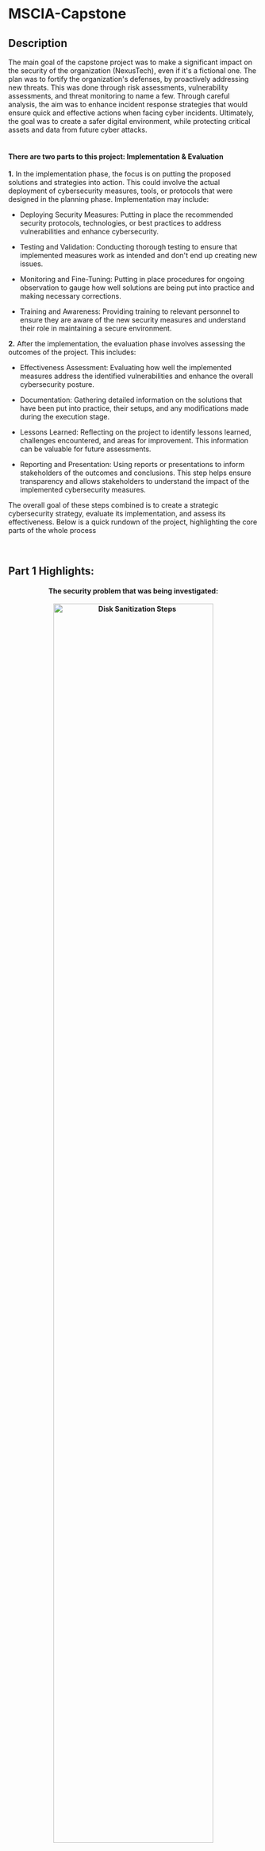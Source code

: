 <h1>MSCIA-Capstone</h1>

<h2>Description</h2>
The main goal of the capstone project was to make a significant impact on the security of the organization (NexusTech), even if it's a fictional one. The plan was to fortify the organization's defenses,  by proactively addressing new threats. This was done through risk assessments, vulnerability assessments, and threat monitoring to name a few. Through careful analysis, the aim was to enhance incident response strategies that would ensure quick and effective actions when facing cyber incidents. Ultimately, the goal was to create a safer digital environment, while protecting critical assets and data from future cyber attacks.
<br />
<br />

<h4>There are two parts to this project: Implementation & Evaluation</h4>

**1.** In the implementation phase, the focus is on putting the proposed solutions and strategies into action. This could involve the actual deployment of cybersecurity measures, tools, or protocols that were designed in the planning phase. Implementation may include:

* Deploying Security Measures: Putting in place the recommended security protocols, technologies, or best practices to address vulnerabilities and enhance cybersecurity.

* Testing and Validation: Conducting thorough testing to ensure that implemented measures work as intended and don't end up creating new issues.

* Monitoring and Fine-Tuning:  Putting in place procedures for ongoing observation to gauge how well solutions are being put into practice and making necessary corrections.

* Training and Awareness: Providing training to relevant personnel to ensure they are aware of the new security measures and understand their role in maintaining a secure environment.

**2.** After the implementation, the evaluation phase involves assessing the outcomes of the project. This includes:

* Effectiveness Assessment: Evaluating how well the implemented measures address the identified vulnerabilities and enhance the overall cybersecurity posture.

* Documentation: Gathering detailed information on the solutions that have been put into practice, their setups, and any modifications made during the execution stage.

* Lessons Learned: Reflecting on the project to identify lessons learned, challenges encountered, and areas for improvement. This information can be valuable for future assessments.

* Reporting and Presentation:  Using reports or presentations to inform stakeholders of the outcomes and conclusions. This step helps ensure transparency and allows stakeholders to understand the impact of the implemented cybersecurity measures.

The overall goal of these steps combined is to create a strategic cybersecurity strategy, evaluate its implementation, and assess its effectiveness. Below is a quick rundown of the project, highlighting the core parts of the whole process




<br />


<h2>Part 1 Highlights:</h2>


<p align="center"> 
<h4 align="center">
The security problem that was being investigated: <br/>
<br/>
<img src="https://github.com/MichaelOmali/MSCIA-Capstone/assets/163071085/549fb90b-2d6a-4f2f-af25-fc65f9aa4ba8" height="80%" width="80%" alt="Disk Sanitization Steps"/>
<br />
<br />
<h4 align="center">
The stakeholders involved and how they were affected by the security problem:  <br/>
<br/>
<img src="https://github.com/MichaelOmali/MSCIA-Capstone/assets/163071085/76e0830a-64b1-4c93-87d2-6fa1d9cae7c9" height="80%" width="80%" alt="Disk Sanitization Steps"/>
<br/>
<img src="https://github.com/MichaelOmali/MSCIA-Capstone/assets/163071085/d47ca7b4-7e6e-451f-9b55-3964458ed09a" height="80%" width="80%" alt="Disk Sanitization Steps"/>
<br />
<br />
<h4 align="center">
A list of functional and detailed requirements to carry out the proposal: <br/>
<br/>
<img src="https://github.com/MichaelOmali/MSCIA-Capstone/assets/163071085/a0e43551-9b0b-44e1-a317-11c07b56b11b" width="80%" alt="Disk Sanitization Steps"/>
<br />
<br />
<h4 align="center">
Project launch strategy:  <br/>
<br/>
<img src="https://github.com/MichaelOmali/MSCIA-Capstone/assets/163071085/4323edaa-be4e-48ff-9122-9d9af99b6d20" height="80%" width="80%" alt="Disk Sanitization Steps"/>
<br />
<br />
<h4 align="center">
Implementation risks:  <br/>
<br/>
<img src="https://github.com/MichaelOmali/MSCIA-Capstone/assets/163071085/a153232c-4702-4b7f-857a-ce5a651fef5f" height="80%" width="80%" alt="Disk Sanitization Steps"/>
<br />
<br />
<h4 align="center">
Evaluation framework used for assessing the project:  <br/>
<br/>
<img src="https://github.com/MichaelOmali/MSCIA-Capstone/assets/163071085/8d5ba954-901d-417a-9c0c-77b2382070cc" height="80%" width="80%" alt="Disk Sanitization Steps"/>
<br />
<br />
<h4 align="center">
Minimal Acceptance Criteria and Key Performance Indicators (KPIs):  <br/>
<br/>
<img src="https://github.com/MichaelOmali/MSCIA-Capstone/assets/163071085/f23f4ad8-a72a-4557-b1a2-f3774a511410" height="80%" width="80%" alt="Disk Sanitization Steps"/>
</p>

<br />


<h2>Part 2 Highlights:</h2>

<p align="center">
<h4 align="center">
How our solution meets certain cybersecurity assurance criteria: <br/>
<br/>
<img src="https://github.com/MichaelOmali/MSCIA-Capstone/assets/163071085/7fc5acb8-933b-4a5a-8971-697e78063cfa" height="80%" width="80%" alt="Disk Sanitization Steps"/>
<br/>
<img src="https://github.com/MichaelOmali/MSCIA-Capstone/assets/163071085/4db4c42f-cc9a-4fe9-b826-c54305b2ee28" height="80%" width="80%" alt="Disk Sanitization Steps"/>
<br />
<br />
<h4 align="center">
The addressing of data collection and implementation elements:  <br/>
<br/>
<img src="https://github.com/MichaelOmali/MSCIA-Capstone/assets/163071085/19fd3cff-397b-418d-b92f-c74a810d01ac" height="80%" width="80%" alt="Disk Sanitization Steps"/>
<br />
<br />
<h4 align="center">
How the security solution met the stakeholder's needs: <br/>
<br/>
<img src="https://github.com/MichaelOmali/MSCIA-Capstone/assets/163071085/c7d31f35-2010-4467-b72c-42edafc6d794" height="80%" width="80%" alt="Disk Sanitization Steps"/>
<br />
<br />
<h4 align="center">
The post-implementation maintenance plan for the solution:  <br/>
<br/>
<img src="https://github.com/MichaelOmali/MSCIA-Capstone/assets/163071085/59c1b7c4-9feb-4689-b5b5-b0a1f500de46" height="80%" width="80%" alt="Disk Sanitization Steps"/>
<br />
<br />
<h4 align="center">
The Security Policy:  <br/>
<br/>
<img src="https://github.com/MichaelOmali/MSCIA-Capstone/assets/163071085/545ca632-213e-492f-9944-4585ec4e5253"
 height="80%" width="80%" alt="Disk Sanitization Steps"/>
<br/>
<img src="https://github.com/MichaelOmali/MSCIA-Capstone/assets/163071085/a886f1c9-e6ca-46ac-a4bd-cf5600b54df7" height="80%" width="80%" alt="Disk Sanitization Steps"/>
<br />
<br />

</p>

<!--
 ```diff
- text in red
+ text in green
! text in orange
# text in gray
@@ text in purple (and bold)@@
```
--!>
